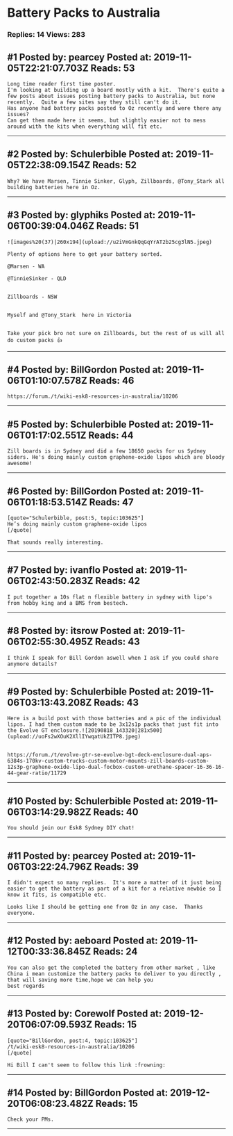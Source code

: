 # Battery Packs to Australia

### Replies: 14 Views: 283

## \#1 Posted by: pearcey Posted at: 2019-11-05T22:21:07.703Z Reads: 53

```
Long time reader first time poster.
I'm looking at building up a board mostly with a kit.  There's quite a few posts about issues posting battery packs to Australia, but none recently.  Quite a few sites say they still can't do it.
Has anyone had battery packs posted to Oz recently and were there any issues?  
Can get them made here it seems, but slightly easier not to mess around with the kits when everything will fit etc.
```

---
## \#2 Posted by: Schulerbible Posted at: 2019-11-05T22:38:09.154Z Reads: 52

```
Why? We have Marsen, Tinnie Sinker, Glyph, Zillboards, @Tony_Stark all building batteries here in Oz.
```

---
## \#3 Posted by: glyphiks Posted at: 2019-11-06T00:39:04.046Z Reads: 51

```
![images%20(37)|260x194](upload://u2iVmGnkQqGqYrAT2b25cg3lN5.jpeg) 

Plenty of options here to get your battery sorted.

@Marsen - WA

@TinnieSinker - QLD


Zillboards - NSW


Myself and @Tony_Stark  here in Victoria


Take your pick bro not sure on Zillboards, but the rest of us will all do custom packs 👍
```

---
## \#4 Posted by: BillGordon Posted at: 2019-11-06T01:10:07.578Z Reads: 46

```
https://forum./t/wiki-esk8-resources-in-australia/10206
```

---
## \#5 Posted by: Schulerbible Posted at: 2019-11-06T01:17:02.551Z Reads: 44

```
Zill boards is in Sydney and did a few 18650 packs for us Sydney siders. He's doing mainly custom graphene-oxide lipos which are bloody awesome!
```

---
## \#6 Posted by: BillGordon Posted at: 2019-11-06T01:18:53.514Z Reads: 47

```
[quote="Schulerbible, post:5, topic:103625"]
He’s doing mainly custom graphene-oxide lipos
[/quote]

That sounds really interesting.
```

---
## \#7 Posted by: ivanflo Posted at: 2019-11-06T02:43:50.283Z Reads: 42

```
I put together a 10s flat n flexible battery in sydney with lipo's from hobby king and a BMS from bestech.
```

---
## \#8 Posted by: itsrow Posted at: 2019-11-06T02:55:30.495Z Reads: 43

```
I think I speak for Bill Gordon aswell when I ask if you could share anymore details?
```

---
## \#9 Posted by: Schulerbible Posted at: 2019-11-06T03:13:43.208Z Reads: 43

```
Here is a build post with those batteries and a pic of the individual lipos. I had them custom made to be 3x12s1p packs that just fit into the Evolve GT enclosure.![20190818_143320|281x500](upload://uoFs2wXOuK2XllIYwqatUkZITP8.jpeg) 


https://forum./t/evolve-gtr-se-evolve-bgt-deck-enclosure-dual-aps-6384s-170kv-custom-trucks-custom-motor-mounts-zill-boards-custom-12s3p-graphene-oxide-lipo-dual-focbox-custom-urethane-spacer-16-36-16-44-gear-ratio/11729
```

---
## \#10 Posted by: Schulerbible Posted at: 2019-11-06T03:14:29.982Z Reads: 40

```
You should join our Esk8 Sydney DIY chat!
```

---
## \#11 Posted by: pearcey Posted at: 2019-11-06T03:22:24.796Z Reads: 39

```
I didn't expect so many replies.  It's more a matter of it just being easier to get the battery as part of a kit for a relative newbie so I know it fits, is compatible etc.  

Looks like I should be getting one from Oz in any case.  Thanks everyone.
```

---
## \#12 Posted by: aeboard Posted at: 2019-11-12T00:33:36.845Z Reads: 24

```
You can also get the completed the battery from other market , like China i mean customize the battery packs to deliver to you directly , that will saving more time,hope we can help you 
best regards
```

---
## \#13 Posted by: Corewolf Posted at: 2019-12-20T06:07:09.593Z Reads: 15

```
[quote="BillGordon, post:4, topic:103625"]
/t/wiki-esk8-resources-in-australia/10206
[/quote]

Hi Bill I can't seem to follow this link :frowning:
```

---
## \#14 Posted by: BillGordon Posted at: 2019-12-20T06:08:23.482Z Reads: 15

```
Check your PMs.
```

---
